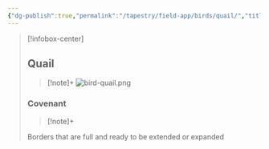 ```yaml
---
{"dg-publish":true,"permalink":"/tapestry/field-app/birds/quail/","title":"Quail","tags":["covenants/animals/birds"],"dgHomeLink":true,"dgEnableSearch":true}
---
```


> [!infobox-center] 
> ## Quail
> > [!note]+
> ![bird-quail.png](/img/user/File%20Vault/Field%20App/birds/bird-quail.png)
> ### Covenant
>> [!note]+ 
>  <p class="note first">Borders that are full and ready to be extended or expanded</p>
>  

